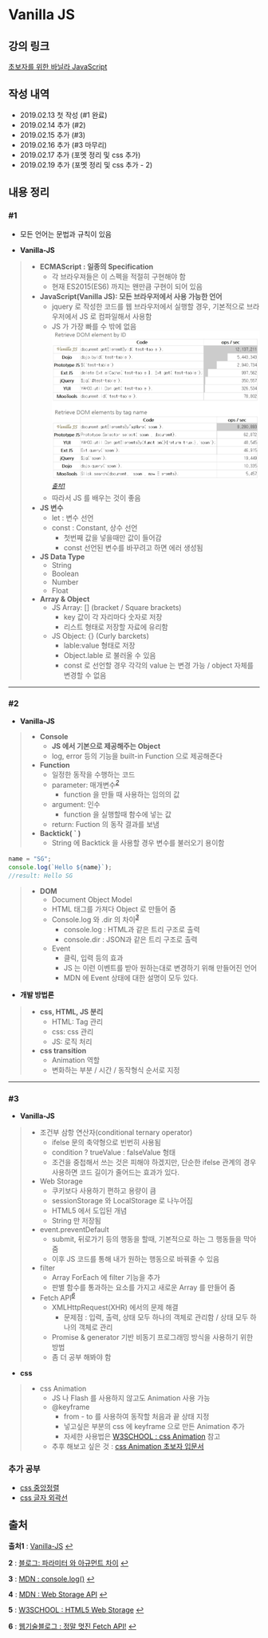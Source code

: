 # Vanilla JS

## 강의 링크

[초보자를 위한 바닐라 JavaScript](https://academy.nomadcoders.co/p/javascript-basics-for-absolute-beginners-kr)

## 작성 내역

- 2019.02.13 첫 작성 (#1 완료)
- 2019.02.14 추가 (#2)
- 2019.02.15 추가 (#3)
- 2019.02.16 추가 (#3 마무리)
- 2019.02.17 추가 (포멧 정리 및 css 추가)
- 2019.02.19 추가 (포멧 정리 및 css 추가 - 2)

## 내용 정리

### #1

- 모든 언어는 문법과 규칙이 있음

- **Vanilla-JS**

> - **ECMAScript : 일종의 Specification**
>   - 각 브라우져들은 이 스펙을 적절히 구현해야 함
>   - 현재 ES2015(ES6) 까지는 왠만큼 구현이 되어 있음
> - **JavaScript(Vanilla JS): 모든 브라우저에서 사용 가능한 언어**
>   - jquery 로 작성한 코드를 웹 브라우저에서 실행할 경우, 기본적으로 브라우저에서 JS 로 컴파일해서 사용함
>   - JS 가 가장 빠를 수 밖에 없음
>   ![JS Compare](../img/vanillajs_compare.jpg)
>   <sup id="sup1">[*출처1*](#footnote1)</sup>
>   - 따라서 JS 를 배우는 것이 좋음
> - **JS 변수**
>   - let : 변수 선언
>   - const : Constant, 상수 선언
>     - 첫번째 값을 넣을때만 값이 들어감
>     - const 선언된 변수를 바꾸려고 하면 에러 생성됨
> - **JS Data Type**
>   - String
>   - Boolean
>   - Number
>   - Float
> - **Array & Object**
>   - JS Array: [] (bracket / Square brackets)
>     - key 값이 각 자리마다 숫자로 저장
>     - 리스트 형태로 저장할 자료에 유리함
>   - JS Object: {} (Curly barckets)
>     - lable:value 형태로 저장
>     - Object.lable 로 불러올 수 있음
>     - const 로 선언할 경우 각각의 value 는 변경 가능 / object 자체를 변경할 수 없음

---

### #2

- **Vanilla-JS**

> - **Console**
>   - **JS 에서 기본으로 제공해주는 Object**
>   - log, error 등의 기능을 built-in Function 으로 제공해준다
> - **Function**
>   - 일정한 동작을 수행하는 코드
>   - parameter: 매개변수<sup id="sup2">[*2*](#footnote2)</sup>
>     - function 을 만들 때 사용하는 임의의 값
>   - argument: 인수
>     - function 을 실행할때 함수에 넣는 값
>   - return: Fuction 의 동작 결과를 보냄
> - **Backtick( ` )**
>   - String 에 Backtick 을 사용할 경우 변수를 불러오기 용이함

   ```js
   name = "SG";
   console.log(`Hello ${name}`);
   //result: Hello SG
   ```

> - **DOM**
>   - Document Object Model
>   - HTML 태그를 가져다 Object 로 만들어 줌
>   - Console.log 와 .dir 의 차이<sup id="sup3">[*3*](#footnote3)</sup>
>     - console.log : HTML과 같은 트리 구조로 출력
>     - console.dir : JSON과 같은 트리 구조로 출력
>   - Event
>     - 클릭, 입력 등의 효과
>     - JS 는 이런 이벤트를 받아 원하는대로 변경하기 위해 만들어진 언어
>     - MDN 에 Event 상태에 대한 설명이 모두 있다.

- **개발 방법론**
  
> - **css, HTML, JS 분리**
>   - HTML: Tag 관리
>   - css: css 관리
>   - JS: 로직 처리
> - **css transition**
>   - Animation 역할
>   - 변화하는 부분 / 시간 / 동작형식 순서로 지정

---

### #3

- **Vanilla-JS**

> - 조건부 삼항 연산자(conditional ternary operator)
>   - ifelse 문의 축약형으로 빈번히 사용됨
>   - condition ? trueValue : falseValue 형태
>   - 조건을 중첩해서 쓰는 것은 피해야 하겠지만, 단순한 ifelse 관계의 경우 사용하면 코드 길이가 줄어드는 효과가 있다.
> - Web Storage
>   - 쿠키보다 사용하기 편하고 용량이 큼
>   - sessionStorage 와 LocalStorage 로 나누어짐
>   - HTML5 에서 도입된 개념
>   - String 만 저장됨
> - event.preventDefault
>   - submit, 뒤로가기 등의 행동을 할때, 기본적으로 하는 그 행동들을 막아줌
>   - 이후 JS 코드를 통해 내가 원하는 행동으로 바꿔줄 수 있음
> - filter
>   - Array ForEach 에 filter 기능을 추가
>   - 판별 함수를 통과하는 요소를 가지고 새로운 Array 를 만들어 줌
> - Fetch API<sup id="sup6">[*6*](#footnote6)</sup>
>   - XMLHttpRequest(XHR) 에서의 문제 해결
>     - 문제점 : 입력, 출력, 상태 모두 하나의 객체로 관리함 / 상태 모두 하나의 객체로 관리
>   - Promise & generator 기반 비동기 프로그래밍 방식을 사용하기 위한 방법
>   - 좀 더 공부 해봐야 함

- **css**

> - css Animation
>   - JS 나 Flash 를 사용하지 않고도 Animation 사용 가능
>   - @keyframe
>     - from - to 를 사용하여 동작할 처음과 끝 상태 지정
>     - 넣고싶은 부분의 css 에 keyframe 으로 만든 Animation 추가
>     - 자세한 사용법은 [W3SCHOOL : css Animation](https://www.w3schools.com/css/css3_animations.asp) 참고
>   - 추후 해보고 싶은 것 : [css Animation 초보자 입문서](https://webdesign.tutsplus.com/ko/tutorials/a-beginners-introduction-to-css-animation--cms-21068)

### 추가 공부

- [css 중앙정렬](https://mrjjang.tistory.com/136)
- [css 글자 외곽선](https://zetawiki.com/wiki/css_%EA%B8%80%EC%9E%90_%EC%99%B8%EA%B3%BD%EC%84%A0)

## 출처

<b id="footnote1">출처1</b> : [Vanilla-JS](http://vanilla-js.com/) [↩](#sup1)

<b id="footnote2">2</b> : [블로그: 파라미터 와 아규먼트 차이](https://enarastudent.tistory.com/entry/%ED%95%A8%EC%88%98%EC%9D%98-%EC%95%84%EA%B7%9C%EB%A8%BC%ED%8A%B8%EC%99%80-%ED%8C%8C%EB%9D%BC%EB%AF%B8%ED%84%B0%EC%9D%98-%EC%B0%A8%EC%9D%B4) [↩](#sup2)

<b id="footnote3">3</b> : [MDN : console.log()](https://developer.mozilla.org/ko/docs/Web/API/Console/log#console.dir()_%EA%B3%BC%EC%9D%98_%EC%B0%A8%EC%9D%B4) [↩](#sup3)

<b id="footnote4">4</b> : [MDN : Web Storage API](https://developer.mozilla.org/ko/docs/Web/API/Web_Storage_API) [↩](#sup4)

<b id="footnote5">5</b> : [W3SCHOOL : HTML5 Web Storage](https://www.w3schools.com/html/html5_webstorage.asp) [↩](#sup5)

<b id="footnote6">6</b> : [웹기술블로그 : 정말 멋진 Fetch API!](http://hacks.mozilla.or.kr/2015/05/this-api-is-so-fetching/) [↩](#sup6)